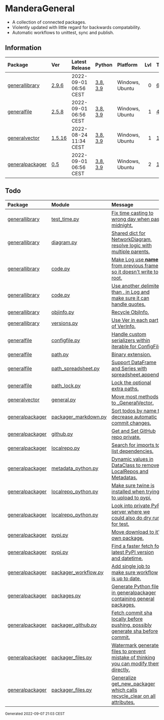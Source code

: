 # ManderaGeneral
 - A collection of connected packages.
 - Violently updated with little regard for backwards compatability.
 - Automatic workflows to unittest, sync and publish.

## Information
| Package                                                              | Ver                                               | Latest Release        | Python                                                                                                                   | Platform        |   Lvl | Todo                                                         | Cover   |
|:---------------------------------------------------------------------|:--------------------------------------------------|:----------------------|:-------------------------------------------------------------------------------------------------------------------------|:----------------|------:|:-------------------------------------------------------------|:--------|
| [generallibrary](https://github.com/ManderaGeneral/generallibrary)   | [2.9.6](https://pypi.org/project/generallibrary/) | 2022-09-01 06:56 CEST | [3.8](https://www.python.org/downloads/release/python-380/), [3.9](https://www.python.org/downloads/release/python-390/) | Windows, Ubuntu |     0 | [6](https://github.com/ManderaGeneral/generallibrary#Todo)   | 94.6 %  |
| [generalfile](https://github.com/ManderaGeneral/generalfile)         | [2.5.8](https://pypi.org/project/generalfile/)    | 2022-09-01 06:56 CEST | [3.8](https://www.python.org/downloads/release/python-380/), [3.9](https://www.python.org/downloads/release/python-390/) | Windows, Ubuntu |     1 | [4](https://github.com/ManderaGeneral/generalfile#Todo)      | 73.1 %  |
| [generalvector](https://github.com/ManderaGeneral/generalvector)     | [1.5.16](https://pypi.org/project/generalvector/) | 2022-08-24 11:34 CEST | [3.8](https://www.python.org/downloads/release/python-380/), [3.9](https://www.python.org/downloads/release/python-390/) | Windows, Ubuntu |     1 | [1](https://github.com/ManderaGeneral/generalvector#Todo)    | 52.1 %  |
| [generalpackager](https://github.com/ManderaGeneral/generalpackager) | [0.5](https://pypi.org/project/generalpackager/)  | 2022-09-01 06:56 CEST | [3.8](https://www.python.org/downloads/release/python-380/), [3.9](https://www.python.org/downloads/release/python-390/) | Windows, Ubuntu |     2 | [13](https://github.com/ManderaGeneral/generalpackager#Todo) | 66.8 %  |

## Todo
| Package                                                              | Module                                                                                                                                                      | Message                                                                                                                                                                                                          |
|:---------------------------------------------------------------------|:------------------------------------------------------------------------------------------------------------------------------------------------------------|:-----------------------------------------------------------------------------------------------------------------------------------------------------------------------------------------------------------------|
| [generallibrary](https://github.com/ManderaGeneral/generallibrary)   | <a href='https://github.com/ManderaGeneral/generallibrary/blob/master/generallibrary/test/test_time.py#L1'>test_time.py</a>                                 | <a href='https://github.com/ManderaGeneral/generallibrary/blob/master/generallibrary/test/test_time.py#L33'>Fix time casting to wrong day when past midnight.</a>                                                |
| [generallibrary](https://github.com/ManderaGeneral/generallibrary)   | <a href='https://github.com/ManderaGeneral/generallibrary/blob/master/generallibrary/diagram.py#L1'>diagram.py</a>                                          | <a href='https://github.com/ManderaGeneral/generallibrary/blob/master/generallibrary/diagram.py#L436'>Shared dict for NetworkDiagram, resolve logic with multiple parents.</a>                                   |
| [generallibrary](https://github.com/ManderaGeneral/generallibrary)   | <a href='https://github.com/ManderaGeneral/generallibrary/blob/master/generallibrary/code.py#L1'>code.py</a>                                                | <a href='https://github.com/ManderaGeneral/generallibrary/blob/master/generallibrary/code.py#L51'>Make Log use __name__ from previous frame so it doesn't write to root.</a>                                     |
| [generallibrary](https://github.com/ManderaGeneral/generallibrary)   | <a href='https://github.com/ManderaGeneral/generallibrary/blob/master/generallibrary/code.py#L1'>code.py</a>                                                | <a href='https://github.com/ManderaGeneral/generallibrary/blob/master/generallibrary/code.py#L77'>Use another delimiter than , in Log and make sure it can handle quotes.</a>                                    |
| [generallibrary](https://github.com/ManderaGeneral/generallibrary)   | <a href='https://github.com/ManderaGeneral/generallibrary/blob/master/generallibrary/objinfo/objinfo.py#L1'>objinfo.py</a>                                  | <a href='https://github.com/ManderaGeneral/generallibrary/blob/master/generallibrary/objinfo/objinfo.py#L24'>Recycle ObjInfo.</a>                                                                                |
| [generallibrary](https://github.com/ManderaGeneral/generallibrary)   | <a href='https://github.com/ManderaGeneral/generallibrary/blob/master/generallibrary/versions.py#L1'>versions.py</a>                                        | <a href='https://github.com/ManderaGeneral/generallibrary/blob/master/generallibrary/versions.py#L17'>Use Ver in each part of VerInfo.</a>                                                                       |
| [generalfile](https://github.com/ManderaGeneral/generalfile)         | <a href='https://github.com/ManderaGeneral/generalfile/blob/master/generalfile/configfile.py#L1'>configfile.py</a>                                          | <a href='https://github.com/ManderaGeneral/generalfile/blob/master/generalfile/configfile.py#L117'>Handle custom serializers within iterable for ConfigFile.</a>                                                 |
| [generalfile](https://github.com/ManderaGeneral/generalfile)         | <a href='https://github.com/ManderaGeneral/generalfile/blob/master/generalfile/path.py#L1'>path.py</a>                                                      | <a href='https://github.com/ManderaGeneral/generalfile/blob/master/generalfile/path.py#L27'>Binary extension.</a>                                                                                                |
| [generalfile](https://github.com/ManderaGeneral/generalfile)         | <a href='https://github.com/ManderaGeneral/generalfile/blob/master/generalfile/optional_dependencies/path_spreadsheet.py#L1'>path_spreadsheet.py</a>        | <a href='https://github.com/ManderaGeneral/generalfile/blob/master/generalfile/optional_dependencies/path_spreadsheet.py#L112'>Support DataFrame and Series with spreadsheet.append()</a>                        |
| [generalfile](https://github.com/ManderaGeneral/generalfile)         | <a href='https://github.com/ManderaGeneral/generalfile/blob/master/generalfile/path_bases/path_lock.py#L1'>path_lock.py</a>                                 | <a href='https://github.com/ManderaGeneral/generalfile/blob/master/generalfile/path_bases/path_lock.py#L12'>Lock the optional extra paths.</a>                                                                   |
| [generalvector](https://github.com/ManderaGeneral/generalvector)     | <a href='https://github.com/ManderaGeneral/generalvector/blob/master/generalvector/general.py#L1'>general.py</a>                                            | <a href='https://github.com/ManderaGeneral/generalvector/blob/master/generalvector/general.py#L7'>Move most methods to _GeneralVector.</a>                                                                       |
| [generalpackager](https://github.com/ManderaGeneral/generalpackager) | <a href='https://github.com/ManderaGeneral/generalpackager/blob/master/generalpackager/packager_markdown.py#L1'>packager_markdown.py</a>                    | <a href='https://github.com/ManderaGeneral/generalpackager/blob/master/generalpackager/packager_markdown.py#L70'>Sort todos by name to decrease automatic commit changes.</a>                                    |
| [generalpackager](https://github.com/ManderaGeneral/generalpackager) | <a href='https://github.com/ManderaGeneral/generalpackager/blob/master/generalpackager/api/github.py#L1'>github.py</a>                                      | <a href='https://github.com/ManderaGeneral/generalpackager/blob/master/generalpackager/api/github.py#L14'>Get and Set GitHub repo private.</a>                                                                   |
| [generalpackager](https://github.com/ManderaGeneral/generalpackager) | <a href='https://github.com/ManderaGeneral/generalpackager/blob/master/generalpackager/api/localrepo/base/localrepo.py#L1'>localrepo.py</a>                 | <a href='https://github.com/ManderaGeneral/generalpackager/blob/master/generalpackager/api/localrepo/base/localrepo.py#L19'>Search for imports to list dependencies.</a>                                         |
| [generalpackager](https://github.com/ManderaGeneral/generalpackager) | <a href='https://github.com/ManderaGeneral/generalpackager/blob/master/generalpackager/api/localrepo/python/metadata_python.py#L1'>metadata_python.py</a>   | <a href='https://github.com/ManderaGeneral/generalpackager/blob/master/generalpackager/api/localrepo/python/metadata_python.py#L4'>Dynamic values in DataClass to remove LocalRepos and Metadatas.</a>           |
| [generalpackager](https://github.com/ManderaGeneral/generalpackager) | <a href='https://github.com/ManderaGeneral/generalpackager/blob/master/generalpackager/api/localrepo/python/localrepo_python.py#L1'>localrepo_python.py</a> | <a href='https://github.com/ManderaGeneral/generalpackager/blob/master/generalpackager/api/localrepo/python/localrepo_python.py#L66'>Make sure twine is installed when trying to upload to pypi.</a>             |
| [generalpackager](https://github.com/ManderaGeneral/generalpackager) | <a href='https://github.com/ManderaGeneral/generalpackager/blob/master/generalpackager/api/localrepo/python/localrepo_python.py#L1'>localrepo_python.py</a> | <a href='https://github.com/ManderaGeneral/generalpackager/blob/master/generalpackager/api/localrepo/python/localrepo_python.py#L67'>Look into private PyPI server where we could also do dry runs for test.</a> |
| [generalpackager](https://github.com/ManderaGeneral/generalpackager) | <a href='https://github.com/ManderaGeneral/generalpackager/blob/master/generalpackager/api/pypi.py#L1'>pypi.py</a>                                          | <a href='https://github.com/ManderaGeneral/generalpackager/blob/master/generalpackager/api/pypi.py#L12'>Move download to it's own package.</a>                                                                   |
| [generalpackager](https://github.com/ManderaGeneral/generalpackager) | <a href='https://github.com/ManderaGeneral/generalpackager/blob/master/generalpackager/api/pypi.py#L1'>pypi.py</a>                                          | <a href='https://github.com/ManderaGeneral/generalpackager/blob/master/generalpackager/api/pypi.py#L66'>Find a faster fetch for latest PyPI version and datetime.</a>                                            |
| [generalpackager](https://github.com/ManderaGeneral/generalpackager) | <a href='https://github.com/ManderaGeneral/generalpackager/blob/master/generalpackager/packager_workflow.py#L1'>packager_workflow.py</a>                    | <a href='https://github.com/ManderaGeneral/generalpackager/blob/master/generalpackager/packager_workflow.py#L195'>Add single job to make sure workflow is up to date.</a>                                        |
| [generalpackager](https://github.com/ManderaGeneral/generalpackager) | <a href='https://github.com/ManderaGeneral/generalpackager/blob/master/generalpackager/other/packages.py#L1'>packages.py</a>                                | <a href='https://github.com/ManderaGeneral/generalpackager/blob/master/generalpackager/other/packages.py#L11'>Generate Python file in generalpackager containing general packages.</a>                           |
| [generalpackager](https://github.com/ManderaGeneral/generalpackager) | <a href='https://github.com/ManderaGeneral/generalpackager/blob/master/generalpackager/packager_github.py#L1'>packager_github.py</a>                        | <a href='https://github.com/ManderaGeneral/generalpackager/blob/master/generalpackager/packager_github.py#L40'>Fetch commit sha locally before pushing, possibly generate sha before commit.</a>                 |
| [generalpackager](https://github.com/ManderaGeneral/generalpackager) | <a href='https://github.com/ManderaGeneral/generalpackager/blob/master/generalpackager/packager_files.py#L1'>packager_files.py</a>                          | <a href='https://github.com/ManderaGeneral/generalpackager/blob/master/generalpackager/packager_files.py#L44'>Watermark generated files to prevent mistake of thinking you can modify them directly.</a>         |
| [generalpackager](https://github.com/ManderaGeneral/generalpackager) | <a href='https://github.com/ManderaGeneral/generalpackager/blob/master/generalpackager/packager_files.py#L1'>packager_files.py</a>                          | <a href='https://github.com/ManderaGeneral/generalpackager/blob/master/generalpackager/packager_files.py#L102'>Generalize get_new_packager which calls recycle_clear on all attributes.</a>                      |

<sup>
Generated 2022-09-07 21:03 CEST
</sup>
